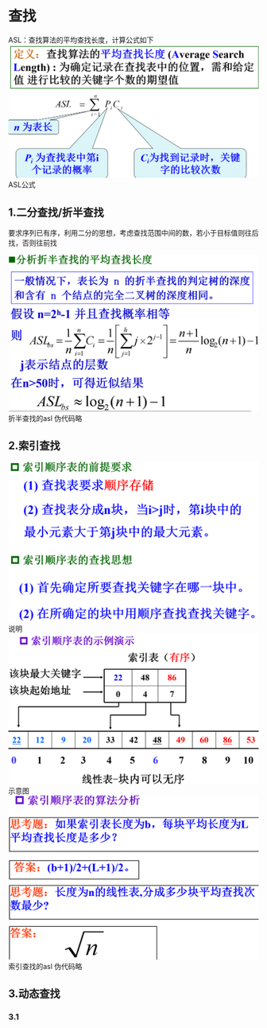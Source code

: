 # 查找
ASL：查找算法的平均查找长度，计算公式如下![输入图片说明](/imgs/2025-06-14/m11GnljL3oW8sTGL.png)ASL公式
## 1.二分查找/折半查找
要求序列已有序，利用二分的思想，考虑查找范围中间的数，若小于目标值则往后找，否则往前找

![输入图片说明](/imgs/2025-06-14/u564RlRf8aNhVe2t.png)折半查找的asl
伪代码略
## 2.索引查找
![输入图片说明](/imgs/2025-06-14/mM0XXXkesEmKPfHU.png)说明
![输入图片说明](/imgs/2025-06-14/J8YSp7dQYNWfE48i.png)示意图
![输入图片说明](/imgs/2025-06-14/ox2MQnIdWvRCvLFw.png)索引查找的asl
伪代码略
## 3.动态查找
### 3.1
<!--stackedit_data:
eyJoaXN0b3J5IjpbLTQ5MDE0NDM4N119
-->